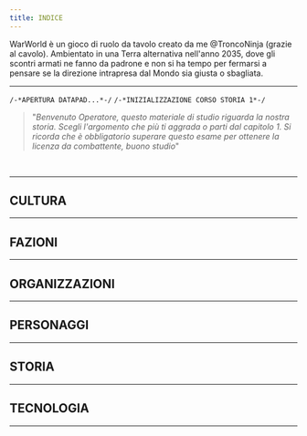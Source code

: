 ```yaml
---
title: INDICE
---
```

WarWorld è un gioco di ruolo da tavolo creato da me @TroncoNinja (grazie al cavolo). Ambientato in una Terra alternativa nell'anno 2035, dove gli scontri armati ne fanno da padrone e non si ha tempo per fermarsi a pensare se la direzione intrapresa dal Mondo sia giusta o sbagliata.

---

``/-*APERTURA DATAPAD...*-/``
``/-*INIZIALIZZAZIONE CORSO STORIA 1*-/``

>"*Benvenuto Operatore, questo materiale di studio riguarda la nostra storia. Scegli l'argomento che più ti aggrada o parti dal capitolo 1. Si ricorda che è obbligatorio superare questo esame per ottenere la licenza da combattente, buono studio*"

<br>

---
## CULTURA

 ---

## FAZIONI

---

## ORGANIZZAZIONI

---

## PERSONAGGI

---

## STORIA


---

## TECNOLOGIA

---
